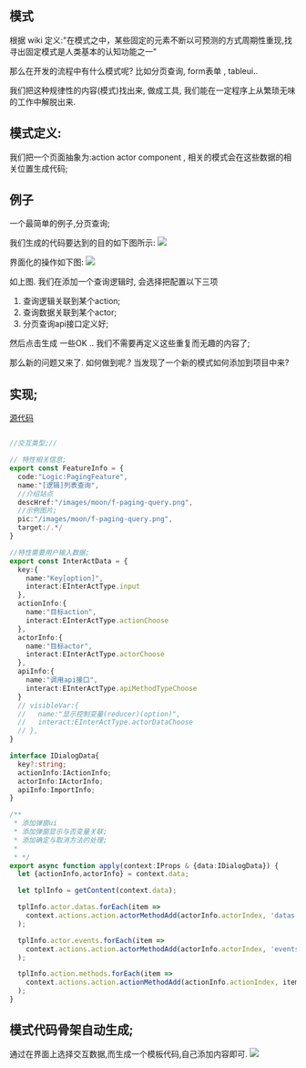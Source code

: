 

## 模式
根据 wiki 定义:"在模式之中，某些固定的元素不断以可预测的方式周期性重现,找寻出固定模式是人类基本的认知功能之一"

那么在开发的流程中有什么模式呢? 比如分页查询, form表单 ,  tableui..

我们把这种规律性的内容(模式)找出来, 做成工具, 我们能在一定程序上从繁琐无味的工作中解脱出来.


## 模式定义:

我们把一个页面抽象为:action actor component , 相关的模式会在这些数据的相关位置生成代码;


## 例子
一个最简单的例子,分页查询;

我们生成的代码要达到的目的如下图所示:
![](https://moon-coder.github.io/images/moon/f-paging-query.png)


界面化的操作如下图:
![](https://moon-coder.github.io/images/moon/add-paging-query.png)



如上图. 我们在添加一个查询逻辑时, 会选择把配置以下三项
 1. 查询逻辑关联到某个action;
 2. 查询数据关联到某个actor;
 3. 分页查询api接口定义好;

然后点击生成 一些OK ..
我们不需要再定义这些重复而无趣的内容了;

那么新的问题又来了. 如何做到呢.?  当发现了一个新的模式如何添加到项目中来?


## 实现;

[源代码](https://github.com/creasy2010/moon/blob/br-swagger/packages/web/src/pages/moon/page/components/features/dsl/common/f-paging-query.ts)

```typescript

//交互类型;//

// 特性相关信息;
export const FeatureInfo = {
  code:"Logic:PagingFeature",
  name:"[逻辑]列表查询",
  //介绍站点
  descHref:"/images/moon/f-paging-query.png",
  //示例图片;
  pic:"/images/moon/f-paging-query.png",
  target:/.*/
}

//特性需要用户输入数据;
export const InterActData = {
  key:{
    name:"Key[option]",
    interact:EInterActType.input
  },
  actionInfo:{
    name:"目标action",
    interact:EInterActType.actionChoose
  },
  actorInfo:{
    name:"目标actor",
    interact:EInterActType.actorChoose
  },
  apiInfo:{
    name:"调用api接口",
    interact:EInterActType.apiMethodTypeChoose
  }
  // visibleVar:{
  //   name:"显示控制变量(reducer)(option)",
  //   interact:EInterActType.actorDataChoose
  // },
}

interface IDialogData{
  key?:string;
  actionInfo:IActionInfo;
  actorInfo:IActorInfo;
  apiInfo:ImportInfo;
}

/**
 * 添加弹窗ui
 * 添加弹窗显示与否变量关联;
 * 添加确定与取消方法的处理;
 *
 * */
export async function apply(context:IProps & {data:IDialogData}) {
  let {actionInfo,actorInfo} = context.data;

  let tplInfo = getContent(context.data);

  tplInfo.actor.datas.forEach(item =>
    context.actions.action.actorMethodAdd(actorInfo.actorIndex, 'datas', item),
  );

  tplInfo.actor.events.forEach(item =>
    context.actions.action.actorMethodAdd(actorInfo.actorIndex, 'events', item),
  );

  tplInfo.action.methods.forEach(item =>
    context.actions.action.actionMethodAdd(actionInfo.actionIndex, item),
  );
}
```


## 模式代码骨架自动生成;

通过在界面上选择交互数据,而生成一个模板代码,自己添加内容即可.
![](https://moon-coder.github.io/images/moon/schema-def.png)



